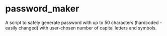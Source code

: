 # password_maker
A script to safely generate password with up to 50 characters (hardcoded - easily changed) with user-chosen number of capital letters and symbols.
